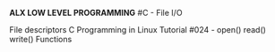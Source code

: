 **ALX LOW LEVEL PROGRAMMING**
#C - File I/O

File descriptors
C Programming in Linux Tutorial #024 - open() read() write() Functions

